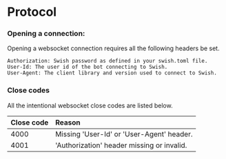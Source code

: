 # Protocol

### Opening a connection:

Opening a websocket connection requires all the following headers be set.

```
Authorization: Swish password as defined in your swish.toml file.
User-Id: The user id of the bot connecting to Swish.
User-Agent: The client library and version used to connect to Swish.
```

### Close codes

All the intentional websocket close codes are listed below.

| Close code | Reason                                     |
|:-----------|:-------------------------------------------|
| 4000       | Missing 'User-Id' or 'User-Agent' header.  |
| 4001       | 'Authorization' header missing or invalid. |
